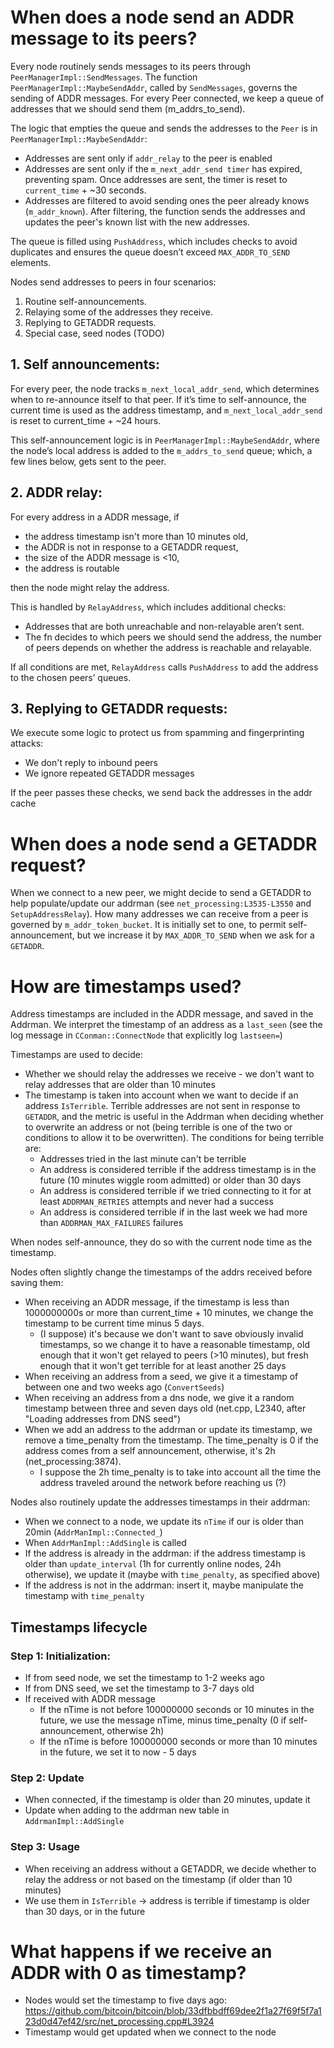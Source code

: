 # When does a node send an ADDR message to its peers?

Every node routinely sends messages to its peers through `PeerManagerImpl::SendMessages`. The function `PeerManagerImpl::MaybeSendAddr`, called by `SendMessages`, governs the sending of ADDR messages.
For every Peer connected, we keep a queue of addresses that we should send them (m_addrs_to_send).

The logic that empties the queue and sends the addresses to the `Peer` is in `PeerManagerImpl::MaybeSendAddr`:
- Addresses are sent only if `addr_relay` to the peer is enabled
- Addresses are sent only if the `m_next_addr_send timer` has expired, preventing spam. Once addresses are sent, the timer is reset to `current_time` + ~30 seconds.
- Addresses are filtered to avoid sending ones the peer already knows (`m_addr_known`). After filtering, the function sends the addresses and updates the peer's known list with the new addresses.

The queue is filled using `PushAddress`, which includes checks to avoid duplicates and ensures the queue doesn’t exceed `MAX_ADDR_TO_SEND` elements.

Nodes send addresses to peers in four scenarios:
1. Routine self-announcements.
2. Relaying some of the addresses they receive.
3. Replying to GETADDR requests.
4. Special case, seed nodes (TODO)


## 1. Self announcements:
For every peer, the node tracks `m_next_local_addr_send`, which determines when to re-announce itself to that peer. If it’s time to self-announce, the current time is used as the address timestamp, and `m_next_local_addr_send` is reset to current_time + ~24 hours.

This self-announcement logic is in `PeerManagerImpl::MaybeSendAddr`, where the node’s local address is added to the `m_addrs_to_send` queue; which, a few lines below, gets sent to the peer.

## 2. ADDR relay:
For every address in a ADDR message, if
- the address timestamp isn't more than 10 minutes old,
- the ADDR is not in response to a GETADDR request,
- the size of the ADDR message is <10,
- the address is routable

then the node might relay the address.

This is handled by `RelayAddress`, which includes additional checks:
- Addresses that are both unreachable and non-relayable aren’t sent.
- The fn decides to which peers we should send the address, the number of peers depends on whether the address is reachable and relayable.

If all conditions are met, `RelayAddress` calls `PushAddress` to add the address to the chosen peers’ queues.

## 3. Replying to GETADDR requests:

We execute some logic to protect us from spamming and fingerprinting attacks:
- We don't reply to inbound peers
- We ignore repeated GETADDR messages

If the peer passes these checks, we send back the addresses in the addr cache


# When does a node send a GETADDR request?

When we connect to a new peer, we might decide to send a GETADDR to help populate/update our addrman (see `net_processing:L3535-L3550` and `SetupAddressRelay`). How many addresses we can receive from a peer is governed by `m_addr_token_bucket`. It is initially set to one, to permit self-announcement, but we increase it by `MAX_ADDR_TO_SEND` when we ask for a `GETADDR`.


# How are timestamps used?

Address timestamps are included in the ADDR message, and saved in the Addrman. We interpret the timestamp of an address as a `last_seen` (see the log message in `CConman::ConnectNode` that explicitly log `lastseen=`)

Timestamps are used to decide:
- Whether we should relay the addresses we receive - we don't want to relay addresses that are older than 10 minutes
- The timestamp is taken into account when we want to decide if an address `IsTerrible`. Terrible addresses are not sent in response to `GETADDR`, and the metric is useful in the Addrman when deciding whether to overwrite an address or not (being  terrible is one of the two or conditions to allow it to be overwritten). The conditions for being terrible are:
  - Addresses tried in the last minute can't be terrible
  - An address is considered terrible if the address timestamp is in the future (10 minutes wiggle room admitted) or older than 30 days
  - An address is considered terrible if we tried connecting to it for at least `ADDRMAN_RETRIES` attempts and never had a success
  - An address is considered terrible if in the last week we had more than `ADDRMAN_MAX_FAILURES` failures

When nodes self-announce, they do so with the current node time as the timestamp.

Nodes often slightly change the timestamps of the addrs received before saving them:
- When receiving an ADDR message, if the timestamp is less than 1000000000s or more than current_time + 10 minutes, we change the timestamp to be current time minus 5 days.
  - (I suppose) it's because we don't want to save obviously invalid timestamps, so we change it to have a reasonable timestamp, old enough that it won't get relayed to peers (>10 minutes), but fresh enough that it won't get terrible for at least another 25 days
- When receiving an address from a seed, we give it a timestamp of between one and two weeks ago (`ConvertSeeds`)
- When receiving an address from a dns node, we give it a random timestamp between three and seven days old (net.cpp, L2340, after "Loading addresses from DNS seed")
- When we add an address to the addrman or update its timestamp, we remove a time_penalty from the timestamp. The time_penalty is 0 if the address comes from a self announcement, otherwise, it's 2h (net_processing:3874).
  - I suppose the 2h time_penalty is to take into account all the time the address traveled around the network before reaching us (?)

Nodes also routinely update the addresses timestamps in their addrman:
- When we connect to a node, we update its `nTime` if our is older than 20min (`AddrManImpl::Connected_`)
- When `AddrManImpl::AddSingle` is called
- If the address is already in the addrman: if the address timestamp is older than `update_interval` (1h for currently online nodes, 24h otherwise), we update it (maybe with `time_penalty`, as specified above)
- If the address is not in the addrman: insert it, maybe manipulate the timestamp with `time_penalty`

## Timestamps lifecycle

### Step 1: Initialization:
- If from seed node, we set the timestamp to 1-2 weeks ago
- If from DNS seed, we set the timestamp to 3-7 days old
- If received with ADDR message
  - If the nTime is not before 100000000 seconds or 10 minutes in the future, we use the message nTime, minus time_penalty (0 if self-announcement, otherwise 2h)
  - If the nTime is before 100000000 seconds or more than 10 minutes in the future, we set it to now - 5 days

### Step 2: Update
- When connected, if the timestamp is older than 20 minutes, update it
- Update when adding to the addrman new table in `AddrmanImpl::AddSingle`

### Step 3: Usage
- When receiving an address without a GETADDR, we decide whether to relay the address or not based on the timestamp (if older than 10 minutes)
- We use them in `IsTerrible` -> address is terrible if timestamp is older than 30 days, or in the future


# What happens if we receive an ADDR with 0 as timestamp?
- Nodes would set the timestamp to five days ago: https://github.com/bitcoin/bitcoin/blob/33dfbbdff69dee2f1a27f69f5f7a123d0d47ef42/src/net_processing.cpp#L3924
- Timestamp would get updated when we connect to the node

